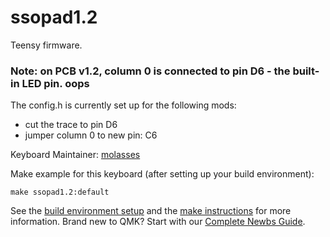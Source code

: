 # ssopad1.2
Teensy firmware. 

### Note: on PCB v1.2, column 0 is connected to pin D6 - the built-in LED pin. oops 
The config.h is currently set up for the following mods: 
- cut the trace to pin D6 
- jumper column 0 to new pin: C6 

Keyboard Maintainer: [molasses](https://github.com/JarofMolasses)  

Make example for this keyboard (after setting up your build environment):

    make ssopad1.2:default

See the [build environment setup](https://docs.qmk.fm/#/getting_started_build_tools) and the [make instructions](https://docs.qmk.fm/#/getting_started_make_guide) for more information. Brand new to QMK? Start with our [Complete Newbs Guide](https://docs.qmk.fm/#/newbs).
